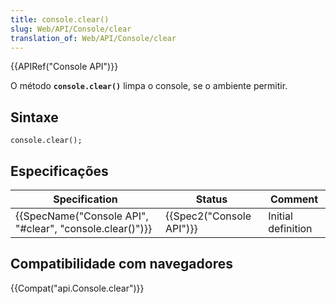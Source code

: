 ```yaml
---
title: console.clear()
slug: Web/API/Console/clear
translation_of: Web/API/Console/clear
---
```

{{APIRef("Console API")}}

O método **`console.clear()`** limpa o console, se o ambiente permitir.

## Sintaxe

```
console.clear();
```

## Especificações

| Specification                                                                | Status                           | Comment            |
| ---------------------------------------------------------------------------- | -------------------------------- | ------------------ |
| {{SpecName("Console API", "#clear", "console.clear()")}} | {{Spec2("Console API")}} | Initial definition |

## Compatibilidade com navegadores

{{Compat("api.Console.clear")}}
